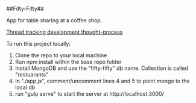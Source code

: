 ##Fifty-Fifty##

App for table sharing at a coffee shop. 

[Thread tracking development thought-process](https://github.com/chasestarr/ideas/issues/5)

To run this project locally:

1. Clone the repo to your local machine
2. Run npm install within the base repo folder
3. Install MongoDB and use the "fifty-fifty" db name. Collection is called "restuarants"
4. In "./app.js", comment/uncomment lines 4 and 5 to point mongo to the local db
4. run "gulp serve" to start the server at http://localhost:3000/


